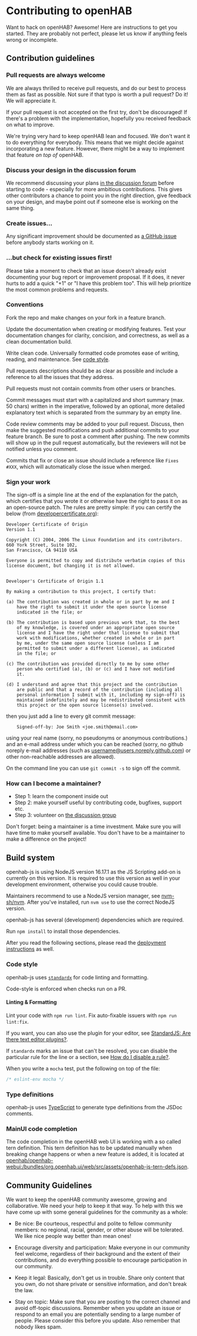 # Contributing to openHAB

Want to hack on openHAB? Awesome! Here are instructions to get you
started. They are probably not perfect, please let us know if anything
feels wrong or incomplete.

## Contribution guidelines

### Pull requests are always welcome

We are always thrilled to receive pull requests, and do our best to
process them as fast as possible. Not sure if that typo is worth a pull
request? Do it! We will appreciate it.

If your pull request is not accepted on the first try, don't be
discouraged! If there's a problem with the implementation, hopefully you
received feedback on what to improve.

We're trying very hard to keep openHAB lean and focused. We don't want it
to do everything for everybody. This means that we might decide against
incorporating a new feature. However, there might be a way to implement
that feature *on top of* openHAB.

### Discuss your design in the discussion forum

We recommend discussing your plans [in the discussion forum](https://community.openhab.org/tags/c/setup-configuration-and-use/scripts-rules/jsscripting)
before starting to code - especially for more ambitious contributions.
This gives other contributors a chance to point you in the right
direction, give feedback on your design, and maybe point out if someone
else is working on the same thing.

### Create issues...

Any significant improvement should be documented as [a GitHub
issue](https://github.com/openhab/openhab-js/issues?labels=enhancement&page=1&state=open) before anybody
starts working on it.

### ...but check for existing issues first!

Please take a moment to check that an issue doesn't already exist
documenting your bug report or improvement proposal. If it does, it
never hurts to add a quick "+1" or "I have this problem too". This will
help prioritize the most common problems and requests.

### Conventions

Fork the repo and make changes on your fork in a feature branch.

<!-- Submit unit tests for your changes.  openHAB has a great test framework built in; use
it! Take a look at existing tests for inspiration. Run the full test suite on
your branch before submitting a pull request. -->

Update the documentation when creating or modifying features. Test
your documentation changes for clarity, concision, and correctness, as
well as a clean documentation build.

Write clean code.
Universally formatted code promotes ease of writing, reading, and maintenance.
See [code style](#code-style).

Pull requests descriptions should be as clear as possible and include a
reference to all the issues that they address.

Pull requests must not contain commits from other users or branches.

Commit messages must start with a capitalized and short summary (max. 50
chars) written in the imperative, followed by an optional, more detailed
explanatory text which is separated from the summary by an empty line.

Code review comments may be added to your pull request. Discuss, then make the
suggested modifications and push additional commits to your feature branch. Be
sure to post a comment after pushing. The new commits will show up in the pull
request automatically, but the reviewers will not be notified unless you
comment.

Commits that fix or close an issue should include a reference like `Fixes #XXX`,
which will automatically close the issue when merged.

### Sign your work

The sign-off is a simple line at the end of the explanation for the
patch, which certifies that you wrote it or otherwise have the right to
pass it on as an open-source patch.  The rules are pretty simple: if you
can certify the below (from
[developercertificate.org](https://developercertificate.org/)):

```text
Developer Certificate of Origin
Version 1.1

Copyright (C) 2004, 2006 The Linux Foundation and its contributors.
660 York Street, Suite 102,
San Francisco, CA 94110 USA

Everyone is permitted to copy and distribute verbatim copies of this
license document, but changing it is not allowed.


Developer's Certificate of Origin 1.1

By making a contribution to this project, I certify that:

(a) The contribution was created in whole or in part by me and I
    have the right to submit it under the open source license
    indicated in the file; or

(b) The contribution is based upon previous work that, to the best
    of my knowledge, is covered under an appropriate open source
    license and I have the right under that license to submit that
    work with modifications, whether created in whole or in part
    by me, under the same open source license (unless I am
    permitted to submit under a different license), as indicated
    in the file; or

(c) The contribution was provided directly to me by some other
    person who certified (a), (b) or (c) and I have not modified
    it.

(d) I understand and agree that this project and the contribution
    are public and that a record of the contribution (including all
    personal information I submit with it, including my sign-off) is
    maintained indefinitely and may be redistributed consistent with
    this project or the open source license(s) involved.
```

then you just add a line to every git commit message:

```text
    Signed-off-by: Joe Smith <joe.smith@email.com>
```

using your real name (sorry, no pseudonyms or anonymous contributions.) and an
e-mail address under which you can be reached (sorry, no github noreply e-mail
addresses (such as username@users.noreply.github.com) or other non-reachable
addresses are allowed).

On the command line you can use `git commit -s` to sign off the commit.

### How can I become a maintainer?

- Step 1: learn the component inside out
- Step 2: make yourself useful by contributing code, bugfixes, support etc.
- Step 3: volunteer on [the discussion group](https://github.com/openhab/openhab-js/issues?labels=question&page=1&state=open)

Don't forget: being a maintainer is a time investment.
Make sure you will have time to make yourself available.
You don't have to be a maintainer to make a difference on the project!

## Build system

openhab-js is using NodeJS version 16.17.1 as the JS Scripting add-on is currently on this version.
It is required to use this version as well in your development environment, otherwise you could cause trouble.

Maintainers recommend to use a NodeJS version manager, see [nvm-sh/nvm](https://github.com/nvm-sh/nvm).
After you've installed, run `nvm use` to use the correct NodeJS version.

openhab-js has several (development) dependencies which are required.

Run `npm install` to install those dependencies.

After you read the following sections, please read the [deployment instructions](./DEPLOY.md) as well.

### Code style

openhab-js uses [`standardx`](https://github.com/standard/standardx) for code linting and formatting.

Code-style is enforced when checks run on a PR.

#### Linting & Formatting

Lint your code with `npm run lint`.
Fix auto-fixable issuers with `npm run lint:fix`.

If you want, you can also use the plugin for your editor, see [StandardJS: Are there text editor plugins?](https://standardjs.com/#are-there-text-editor-plugins).

If `standardx` marks an issue that can't be resolved, you can disable the particular rule for the line or a section,
see [How do I disable a rule?](https://standardjs.com/#how-do-i-disable-a-rule).

When you write a `mocha` test, put the following on top of the file:

```javascript
/* eslint-env mocha */
```

### Type definitions

openhab-js uses [TypeScript](https://www.typescriptlang.org/) to generate type definitions from the JSDoc comments.

### MainUI code completion

The code completion in the openHAB web UI is working with a so called tern definition.
This tern definition has to be updated manually when breaking change happens or when a new feature is added,
it is located at [openhab/openhab-webui:/bundles/org.openhab.ui/web/src/assets/openhab-js-tern-defs.json](https://github.com/openhab/openhab-webui/blob/main/bundles/org.openhab.ui/web/src/assets/openhab-js-tern-defs.json).

## Community Guidelines

We want to keep the openHAB community awesome, growing and collaborative. We
need your help to keep it that way. To help with this we have come up with some
general guidelines for the community as a whole:

- Be nice: Be courteous, respectful and polite to fellow community members: no
  regional, racial, gender, or other abuse will be tolerated. We like nice people
  way better than mean ones!

- Encourage diversity and participation: Make everyone in our community
  feel welcome, regardless of their background and the extent of their
  contributions, and do everything possible to encourage participation in
  our community.

- Keep it legal: Basically, don't get us in trouble. Share only content that
  you own, do not share private or sensitive information, and don't break the
  law.

- Stay on topic: Make sure that you are posting to the correct channel
  and avoid off-topic discussions. Remember when you update an issue or
  respond to an email you are potentially sending to a large number of
  people.  Please consider this before you update.  Also remember that
  nobody likes spam.
